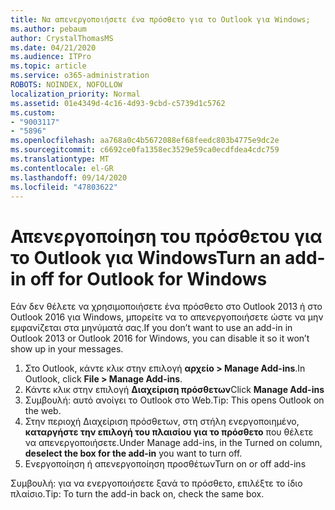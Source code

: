 ```yaml
---
title: Να απενεργοποιήσετε ένα πρόσθετο για το Outlook για Windows;
ms.author: pebaum
author: CrystalThomasMS
ms.date: 04/21/2020
ms.audience: ITPro
ms.topic: article
ms.service: o365-administration
ROBOTS: NOINDEX, NOFOLLOW
localization_priority: Normal
ms.assetid: 01e4349d-4c16-4d93-9cbd-c5739d1c5762
ms.custom:
- "9003117"
- "5896"
ms.openlocfilehash: aa768a0c4b5672088ef68feedc803b4775e9dc2e
ms.sourcegitcommit: c6692ce0fa1358ec3529e59ca0ecdfdea4cdc759
ms.translationtype: MT
ms.contentlocale: el-GR
ms.lasthandoff: 09/14/2020
ms.locfileid: "47803622"
---
```

# <a name="turn-an-add-in-off-for-outlook-for-windows"></a><span data-ttu-id="8377e-102">Απενεργοποίηση του πρόσθετου για το Outlook για Windows</span><span class="sxs-lookup"><span data-stu-id="8377e-102">Turn an add-in off for Outlook for Windows</span></span>

<span data-ttu-id="8377e-103">Εάν δεν θέλετε να χρησιμοποιήσετε ένα πρόσθετο στο Outlook 2013 ή στο Outlook 2016 για Windows, μπορείτε να το απενεργοποιήσετε ώστε να μην εμφανίζεται στα μηνύματά σας.</span><span class="sxs-lookup"><span data-stu-id="8377e-103">If you don’t want to use an add-in in Outlook 2013 or Outlook 2016 for Windows, you can disable it so it won’t show up in your messages.</span></span>  

1. <span data-ttu-id="8377e-104">Στο Outlook, κάντε κλικ στην επιλογή **αρχείο > Manage Add-ins**.</span><span class="sxs-lookup"><span data-stu-id="8377e-104">In Outlook, click **File > Manage Add-ins**.</span></span>
2. <span data-ttu-id="8377e-105">Κάντε κλικ στην επιλογή  **Διαχείριση πρόσθετων**</span><span class="sxs-lookup"><span data-stu-id="8377e-105">Click  **Manage Add-ins**</span></span>
3. <span data-ttu-id="8377e-106">Συμβουλή: αυτό ανοίγει το Outlook στο Web.</span><span class="sxs-lookup"><span data-stu-id="8377e-106">Tip: This opens Outlook on the web.</span></span>
4. <span data-ttu-id="8377e-107">Στην περιοχή Διαχείριση πρόσθετων, στη στήλη ενεργοποιημένο, **καταργήστε την επιλογή του πλαισίου για το πρόσθετο**  που θέλετε να απενεργοποιήσετε.</span><span class="sxs-lookup"><span data-stu-id="8377e-107">Under Manage add-ins, in the Turned on column, **deselect the box for the add-in**  you want to turn off.</span></span>
5. <span data-ttu-id="8377e-108">Ενεργοποίηση ή απενεργοποίηση προσθέτων</span><span class="sxs-lookup"><span data-stu-id="8377e-108">Turn on or off add-ins</span></span>

<span data-ttu-id="8377e-109">Συμβουλή: για να ενεργοποιήσετε ξανά το πρόσθετο, επιλέξτε το ίδιο πλαίσιο.</span><span class="sxs-lookup"><span data-stu-id="8377e-109">Tip: To turn the add-in back on, check the same box.</span></span>
